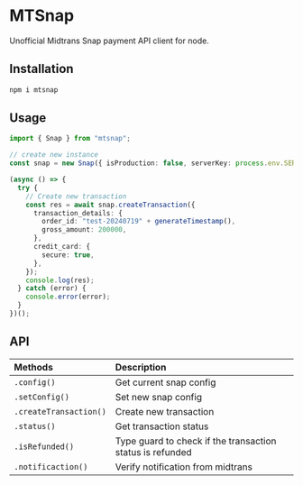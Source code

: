 # MTSnap

Unofficial Midtrans Snap payment API client for node.

## Installation

```bash
npm i mtsnap
```

## Usage

```typescript
import { Snap } from "mtsnap";

// create new instance
const snap = new Snap({ isProduction: false, serverKey: process.env.SERVER_KEY });

(async () => {
  try {
    // Create new transaction
    const res = await snap.createTransaction({
      transaction_details: {
        order_id: "test-20240719" + generateTimestamp(),
        gross_amount: 200000,
      },
      credit_card: {
        secure: true,
      },
    });
    console.log(res);
  } catch (error) {
    console.error(error);
  }
})();
```

## API

| Methods                | Description                                               |
| :--------------------- | :-------------------------------------------------------- |
| `.config()`            | Get current snap config                                   |
| `.setConfig()`         | Set new snap config                                       |
| `.createTransaction()` | Create new transaction                                    |
| `.status()`            | Get transaction status                                    |
| `.isRefunded()`        | Type guard to check if the transaction status is refunded |
| `.notificaction()`     | Verify notification from midtrans                         |
